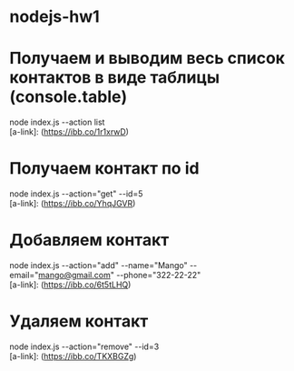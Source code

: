 # nodejs-hw1

# Получаем и выводим весь список контактов в виде таблицы (console.table)

node index.js --action list
<br> [a-link]: (https://ibb.co/1r1xrwD)

# Получаем контакт по id

node index.js --action="get" --id=5
<br> [a-link]: (https://ibb.co/YhqJGVR)

# Добавляем контакт

node index.js --action="add" --name="Mango" --email="mango@gmail.com" --phone="322-22-22"
<br> [a-link]: (https://ibb.co/6t5tLHQ)

# Удаляем контакт

node index.js --action="remove" --id=3
<br> [a-link]: (https://ibb.co/TKXBGZg)